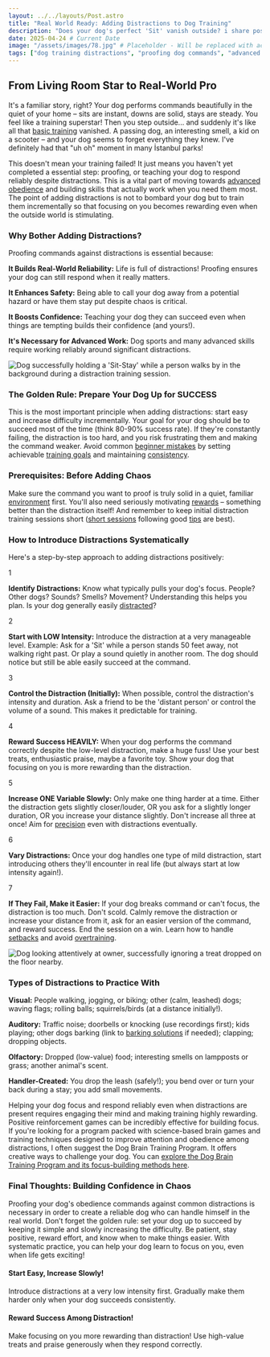 ```yaml
---
layout: ../../layouts/Post.astro
title: "Real World Ready: Adding Distractions to Dog Training"
description: "Does your dog's perfect 'Sit' vanish outside? i share positive, practical steps for adding distractions to obedience training and building reliable real-world skills."
date: 2025-04-24 # Current Date
image: "/assets/images/78.jpg" # Placeholder - Will be replaced with actual image path
tags: ["dog training distractions", "proofing dog commands", "advanced dog obedience", "dog focus training", "positive reinforcement distractions", "real world dog training", "dog training reliability"]
---
```


<h2 class="text-3xl font-bold text-slate-800 dark:text-slate-100 mb-6">From Living Room Star to Real-World Pro</h2>

<p class="text-lg text-slate-600 dark:text-slate-300 mb-4">
    It's a familiar story, right? Your dog performs commands beautifully in the quiet of your home – sits are instant, downs are solid, stays are steady. You feel like a training superstar! Then you step outside... and suddenly it's like all that <a href="https://trainedtails.com/posts/basic-dog-training" target="_blank"  class="text-emerald-600 dark:text-emerald-400 hover:underline">basic training</a> vanished. A passing dog, an interesting smell, a kid on a scooter – and your dog seems to forget everything they knew. I've definitely had that "uh oh" moment in many İstanbul parks!
</p>
<p class="text-lg text-slate-600 dark:text-slate-300 mb-8">
    This doesn't mean your training failed! It just means you haven't yet completed a essential step: proofing, or teaching your dog to respond reliably despite distractions. This is a vital part of moving towards <a href="https://trainedtails.com/posts/advanced-dog-training" target="_blank"  class="text-emerald-600 dark:text-emerald-400 hover:underline">advanced obedience</a> and building skills that actually work when you need them most. The point of adding distractions is not to bombard your dog but to train them incrementally so that focusing on you becomes rewarding even when the outside world is stimulating.
</p>

<h3 class="text-2xl font-semibold text-slate-800 dark:text-slate-100 mb-6">Why Bother Adding Distractions?</h3>

<p class="text-lg text-slate-600 dark:text-slate-300 mb-4">
    Proofing commands against distractions is essential because:
</p>

<div class="space-y-6 divide-y divide-slate-200 dark:divide-slate-700/50 mb-8">
    <div class="pt-6 first:pt-0 flex items-start">
        <div class="w-2.5 h-2.5 bg-slate-800 dark:bg-slate-100 rounded-full flex-shrink-0 mr-3 mt-2"></div>
        <div>
             <p class="text-lg text-slate-600 dark:text-slate-300">
                 <strong class="font-semibold text-slate-800 dark:text-slate-100">It Builds Real-World Reliability:</strong> Life is full of distractions! Proofing ensures your dog can still respond when it really matters.
             </p>
        </div>
    </div>
     <div class="pt-6 flex items-start">
        <div class="w-2.5 h-2.5 bg-slate-800 dark:bg-slate-100 rounded-full flex-shrink-0 mr-3 mt-2"></div>
        <div>
             <p class="text-lg text-slate-600 dark:text-slate-300">
                 <strong class="font-semibold text-slate-800 dark:text-slate-100">It Enhances Safety:</strong> Being able to call your dog away from a potential hazard or have them stay put despite chaos is critical.
             </p>
        </div>
    </div>
      <div class="pt-6 flex items-start">
        <div class="w-2.5 h-2.5 bg-slate-800 dark:bg-slate-100 rounded-full flex-shrink-0 mr-3 mt-2"></div>
        <div>
             <p class="text-lg text-slate-600 dark:text-slate-300">
                 <strong class="font-semibold text-slate-800 dark:text-slate-100">It Boosts Confidence:</strong> Teaching your dog they can succeed even when things are tempting builds their confidence (and yours!).
             </p>
        </div>
    </div>
    <div class="pt-6 flex items-start">
        <div class="w-2.5 h-2.5 bg-slate-800 dark:bg-slate-100 rounded-full flex-shrink-0 mr-3 mt-2"></div>
        <div>
             <p class="text-lg text-slate-600 dark:text-slate-300">
                 <strong class="font-semibold text-slate-800 dark:text-slate-100">It's Necessary for Advanced Work:</strong> Dog sports and many advanced skills require working reliably around significant distractions.
             </p>
        </div>
    </div>
</div>

<img src="/assets/images/77.jpg" alt="Dog successfully holding a 'Sit-Stay' while a person walks by in the background during a distraction training session." class="w-full h-auto rounded-xl my-8 shadow-lg" loading="lazy" />

<h3 class="text-2xl font-semibold text-slate-800 dark:text-slate-100 mb-6">The Golden Rule: Prepare Your Dog Up for SUCCESS</h3>

<p class="text-lg text-slate-600 dark:text-slate-300 mb-8">
    This is the most important principle when adding distractions: start easy and increase difficulty incrementally. Your goal for your dog should be to succeed most of the time (think 80-90% success rate). If they're constantly failing, the distraction is too hard, and you risk frustrating them and making the command weaker. Avoid common <a href="https://trainedtails.com/posts/beginner-mistakes" target="_blank"  class="text-emerald-600 dark:text-emerald-400 hover:underline">beginner mistakes</a> by setting achievable <a href="https://trainedtails.com/posts/training-goals" target="_blank"  class="text-emerald-600 dark:text-emerald-400 hover:underline">training goals</a> and maintaining <a href="https://trainedtails.com/posts/consistency-matters" target="_blank"  class="text-emerald-600 dark:text-emerald-400 hover:underline">consistency</a>.
</p>

<h3 class="text-2xl font-semibold text-slate-800 dark:text-slate-100 mb-6">Prerequisites: Before Adding Chaos</h3>

<p class="text-lg text-slate-600 dark:text-slate-300 mb-8">
    Make sure the command you want to proof is truly solid in a quiet, familiar <a href="https://trainedtails.com/posts/right-training-enviroment" target="_blank"  class="text-emerald-600 dark:text-emerald-400 hover:underline">environment</a> first. You'll also need seriously motivating <a href="https://trainedtails.com/posts/treats-and-rewards" target="_blank"  class="text-emerald-600 dark:text-emerald-400 hover:underline">rewards</a> – something better than the distraction itself! And remember to keep initial distraction training sessions short (<a href="https://trainedtails.com/posts/why-short-sessions-work-best" target="_blank"  class="text-emerald-600 dark:text-emerald-400 hover:underline">short sessions</a> following good <a href="https://trainedtails.com/posts/training-session-tips" target="_blank"  class="text-emerald-600 dark:text-emerald-400 hover:underline">tips</a> are best).
</p>

<h3 class="text-2xl font-semibold text-slate-800 dark:text-slate-100 mb-6">How to Introduce Distractions Systematically</h3>

<p class="text-lg text-slate-600 dark:text-slate-300 mb-8">
    Here's a step-by-step approach to adding distractions positively:
</p>

<div class="relative border-l-2 border-emerald-300 dark:border-emerald-700/50 ml-4 space-y-10 mb-12">
    <div class="relative pl-8">
        <div class="absolute w-8 h-8 bg-emerald-500 dark:bg-emerald-600 rounded-full flex items-center justify-center -left-4 ring-4 ring-white dark:ring-slate-900"> <span class="font-bold text-white text-sm">1</span> </div>
         <p class="text-lg text-slate-600 dark:text-slate-300">
            <strong>Identify Distractions:</strong> Know what typically pulls your dog's focus. People? Other dogs? Sounds? Smells? Movement? Understanding this helps you plan. Is your dog generally easily <a href="https://trainedtails.com/posts/training-distracted-dogs" target="_blank"  class="text-emerald-600 dark:text-emerald-400 hover:underline">distracted</a>?
         </p>
    </div>
     <div class="relative pl-8">
        <div class="absolute w-8 h-8 bg-emerald-500 dark:bg-emerald-600 rounded-full flex items-center justify-center -left-4 ring-4 ring-white dark:ring-slate-900"> <span class="font-bold text-white text-sm">2</span> </div>
        <p class="text-lg text-slate-600 dark:text-slate-300">
            <strong>Start with LOW Intensity:</strong> Introduce the distraction at a very manageable level. Example: Ask for a 'Sit' while a person stands 50 feet away, not walking right past. Or play a sound quietly in another room. The dog should notice but still be able easily succeed at the command.
        </p>
    </div>
     <div class="relative pl-8">
        <div class="absolute w-8 h-8 bg-emerald-500 dark:bg-emerald-600 rounded-full flex items-center justify-center -left-4 ring-4 ring-white dark:ring-slate-900"> <span class="font-bold text-white text-sm">3</span> </div>
        <p class="text-lg text-slate-600 dark:text-slate-300">
            <strong>Control the Distraction (Initially):</strong> When possible, control the distraction's intensity and duration. Ask a friend to be the 'distant person' or control the volume of a sound. This makes it predictable for training.
        </p>
    </div>
    <div class="relative pl-8">
        <div class="absolute w-8 h-8 bg-emerald-500 dark:bg-emerald-600 rounded-full flex items-center justify-center -left-4 ring-4 ring-white dark:ring-slate-900"> <span class="font-bold text-white text-sm">4</span> </div>
        <p class="text-lg text-slate-600 dark:text-slate-300">
            <strong>Reward Success HEAVILY:</strong> When your dog performs the command correctly despite the low-level distraction, make a huge fuss! Use your best treats, enthusiastic praise, maybe a favorite toy. Show your dog that focusing on you is more rewarding than the distraction.
        </p>
    </div>
    <div class="relative pl-8">
        <div class="absolute w-8 h-8 bg-emerald-500 dark:bg-emerald-600 rounded-full flex items-center justify-center -left-4 ring-4 ring-white dark:ring-slate-900"> <span class="font-bold text-white text-sm">5</span> </div>
        <p class="text-lg text-slate-600 dark:text-slate-300">
            <strong>Increase ONE Variable Slowly:</strong> Only make one thing harder at a time. Either the distraction gets slightly closer/louder, OR you ask for a slightly longer duration, OR you increase your distance slightly. Don't increase all three at once! Aim for <a href="https://trainedtails.com/posts/precision-in-dog-training" target="_blank"  class="text-emerald-600 dark:text-emerald-400 hover:underline">precision</a> even with distractions eventually.
        </p>
    </div>
      <div class="relative pl-8">
        <div class="absolute w-8 h-8 bg-emerald-500 dark:bg-emerald-600 rounded-full flex items-center justify-center -left-4 ring-4 ring-white dark:ring-slate-900"> <span class="font-bold text-white text-sm">6</span> </div>
        <p class="text-lg text-slate-600 dark:text-slate-300">
            <strong>Vary Distractions:</strong> Once your dog handles one type of mild distraction, start introducing others they'll encounter in real life (but always start at low intensity again!).
        </p>
    </div>
     <div class="relative pl-8">
        <div class="absolute w-8 h-8 bg-emerald-500 dark:bg-emerald-600 rounded-full flex items-center justify-center -left-4 ring-4 ring-white dark:ring-slate-900"> <span class="font-bold text-white text-sm">7</span> </div>
        <p class="text-lg text-slate-600 dark:text-slate-300">
            <strong>If They Fail, Make it Easier:</strong> If your dog breaks command or can't focus, the distraction is too much. Don't scold. Calmly remove the distraction or increase your distance from it, ask for an easier version of the command, and reward success. End the session on a win. Learn how to handle <a href="https://trainedtails.com/posts/handling-setbacks" target="_blank"  class="text-emerald-600 dark:text-emerald-400 hover:underline">setbacks</a> and avoid <a href="https://trainedtails.com/posts/avoiding-overtraining" target="_blank"  class="text-emerald-600 dark:text-emerald-400 hover:underline">overtraining</a>.
        </p>
    </div>
</div>

<img src="/assets/images/33.jpg" alt="Dog looking attentively at owner, successfully ignoring a treat dropped on the floor nearby." class="w-full h-auto rounded-xl my-8 shadow-lg" loading="lazy" />

<h3 class="text-2xl font-semibold text-slate-800 dark:text-slate-100 mb-6">Types of Distractions to Practice With</h3>

<div class="space-y-6 divide-y divide-slate-200 dark:divide-slate-700/50 mb-12">
    <div class="pt-6 first:pt-0 flex items-start">
        <div class="w-2 h-2 bg-slate-800 dark:bg-slate-100 rounded-full flex-shrink-0 mr-3 mt-2"></div>
        <div>
             <p class="text-lg text-slate-600 dark:text-slate-300">
                 <strong class="font-semibold text-slate-800 dark:text-slate-100">Visual:</strong> People walking, jogging, or biking; other (calm, leashed) dogs; waving flags; rolling balls; squirrels/birds (at a distance initially!).
             </p>
        </div>
    </div>
     <div class="pt-6 flex items-start">
        <div class="w-2 h-2 bg-slate-800 dark:bg-slate-100 rounded-full flex-shrink-0 mr-3 mt-2"></div>
        <div>
             <p class="text-lg text-slate-600 dark:text-slate-300">
                 <strong class="font-semibold text-slate-800 dark:text-slate-100">Auditory:</strong> Traffic noise; doorbells or knocking (use recordings first); kids playing; other dogs barking (link to <a href="https://trainedtails.com/posts/stop-excessive-barking" target="_blank"  class="text-emerald-600 dark:text-emerald-400 hover:underline">barking solutions</a> if needed); clapping; dropping objects.
             </p>
        </div>
    </div>
      <div class="pt-6 flex items-start">
        <div class="w-2 h-2 bg-slate-800 dark:bg-slate-100 rounded-full flex-shrink-0 mr-3 mt-2"></div>
        <div>
             <p class="text-lg text-slate-600 dark:text-slate-300">
                 <strong class="font-semibold text-slate-800 dark:text-slate-100">Olfactory:</strong> Dropped (low-value) food; interesting smells on lampposts or grass; another animal's scent.
             </p>
        </div>
    </div>
    <div class="pt-6 flex items-start">
        <div class="w-2 h-2 bg-slate-800 dark:bg-slate-100 rounded-full flex-shrink-0 mr-3 mt-2"></div>
        <div>
             <p class="text-lg text-slate-600 dark:text-slate-300">
                 <strong class="font-semibold text-slate-800 dark:text-slate-100">Handler-Created:</strong> You drop the leash (safely!); you bend over or turn your back during a stay; you add small movements.
             </p>
        </div>
    </div>
</div>

<p class="text-lg text-slate-600 dark:text-slate-300 mb-8 bg-emerald-50 dark:bg-slate-800 border border-emerald-200 dark:border-emerald-900 rounded-lg p-4 shadow">
    Helping your dog focus and respond reliably even when distractions are present requires engaging their mind and making training highly rewarding. Positive reinforcement games can be incredibly effective for building focus. If you're looking for a program packed with science-based brain games and training techniques designed to improve attention and obedience among distractions, I often suggest the Dog Brain Training Program. It offers creative ways to challenge your dog. You can <a href="https://trainedtails.com/dogtraining" target="_blank"  class="text-emerald-700 dark:text-emerald-300 font-bold hover:underline">explore the Dog Brain Training Program and its focus-building methods here</a>.
</p>

<h3 class="text-2xl font-semibold text-slate-800 dark:text-slate-100 mb-6">Final Thoughts: Building Confidence in Chaos</h3>

<p class="text-lg text-slate-600 dark:text-slate-300 mb-8">
    Proofing your dog's obedience commands against common distractions is necessary in order to create a reliable dog who can handle himself in the real world. Don’t forget the golden rule: set your dog up to succeed by keeping it simple and slowly increasing the difficulty. Be patient, stay positive, reward effort, and know when to make things easier. With systematic practice, you can help your dog learn to focus on you, even when life gets exciting!
</p>

<div class="grid grid-cols-1 md:grid-cols-2 gap-8 mt-12 not-prose">
    <div class="p-6 rounded-lg border-l-4 border-blue-500 bg-blue-50 dark:bg-slate-800 dark:border-blue-700">
        <h4 class="text-xl font-bold text-blue-700 dark:text-blue-300 mb-2">Start Easy, Increase Slowly!</h4>
        <p class="text-slate-600 dark:text-slate-300">Introduce distractions at a very low intensity first. Gradually make them harder only when your dog succeeds consistently.</p>
    </div>
    <div class="p-6 rounded-lg border-l-4 border-green-500 bg-green-50 dark:bg-slate-800 dark:border-green-700">
        <h4 class="text-xl font-bold text-green-700 dark:text-green-300 mb-2">Reward Success Among Distraction!</h4>
        <p class="text-slate-600 dark:text-slate-300">Make focusing on you more rewarding than distraction! Use high-value treats and praise generously when they respond correctly.</p>
    </div>
</div>